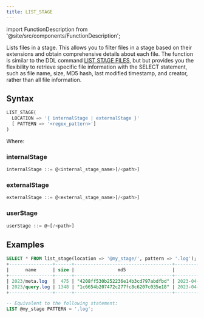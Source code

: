```yaml
---
title: LIST_STAGE 
---
```

import FunctionDescription from '@site/src/components/FunctionDescription';

<FunctionDescription description="Introduced: v1.2.32"/>

Lists files in a stage. This allows you to filter files in a stage based on their extensions and obtain comprehensive details about each file. The function is similar to the DDL command [LIST STAGE FILES](../../14-sql-commands/00-ddl/40-stage/04-ddl-list-stage.md), but but provides you the flexibility to retrieve specific file information with the SELECT statement, such as file name, size, MD5 hash, last modified timestamp, and creator, rather than all file information.

## Syntax

```sql
LIST_STAGE(
  LOCATION => '{ internalStage | externalStage }'
  [ PATTERN => '<regex_pattern>']
)
```

Where:

### internalStage

```sql
internalStage ::= @<internal_stage_name>[/<path>]
```

### externalStage

```sql
externalStage ::= @<external_stage_name>[/<path>]
```

### userStage

```sql
userStage ::= @~[/<path>]
```

## Examples

```sql
SELECT * FROM list_stage(location => '@my_stage/', pattern => '.log');
+----------------+------+------------------------------------+-------------------------------+---------+
|      name      | size |                md5                 |         last_modified         | creator |
+----------------+------+------------------------------------+-------------------------------+---------+
| 2023/meta.log  |  475 | "4208ff530b252236e14b3cd797abdfbd" | 2023-04-19 20:23:24.000 +0000 | NULL    |
| 2023/query.log | 1348 | "1c6654b207472c277fc8c6207c035e18" | 2023-04-19 20:23:24.000 +0000 | NULL    |
+----------------+------+------------------------------------+-------------------------------+---------+

-- Equivalent to the following statement:
LIST @my_stage PATTERN = '.log';
```